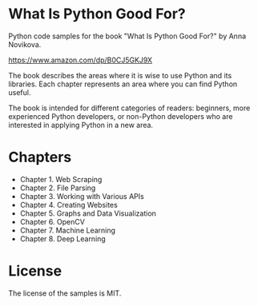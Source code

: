 # What Is Python Good For?

Python code samples for the book "What Is Python Good For?" by Anna Novikova.

https://www.amazon.com/dp/B0CJ5GKJ9X

The book describes the areas where it is wise to use Python and its libraries. Each chapter represents an area where you can find Python useful.

The book is intended for different categories of readers: beginners, more experienced Python developers, or non-Python developers who are interested in applying Python in a new area.

# Chapters

- Chapter 1. Web Scraping
- Chapter 2. File Parsing
- Chapter 3. Working with Various APIs
- Chapter 4. Creating Websites
- Chapter 5. Graphs and Data Visualization
- Chapter 6. OpenCV
- Chapter 7. Machine Learning
- Chapter 8. Deep Learning

# License

  The license of the samples is MIT.
